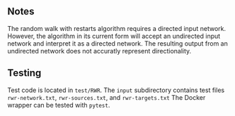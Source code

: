 
## Notes
The random walk with restarts algorithm requires a directed input network. However, the algorithm in its current form will accept an undirected input network and interpret it as a directed network. The resulting output from an undirected network does not accuratly represent directionality. 


## Testing
Test code is located in `test/RWR`.
The `input` subdirectory contains test files `rwr-network.txt`, `rwr-sources.txt`, and `rwr-targets.txt`
The Docker wrapper can be tested with `pytest`.